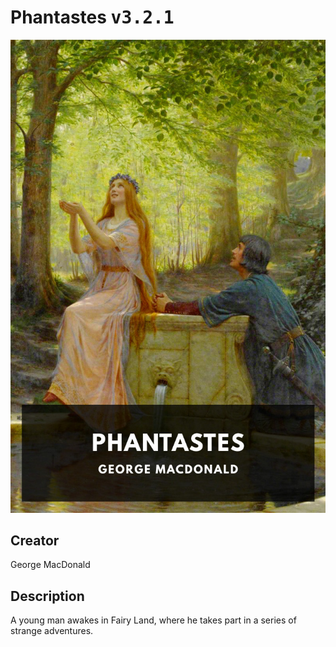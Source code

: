 
# Phantastes <kbd>v3.2.1</kbd>

<center>
  <img src="./cover-1024.jpg"/>
</center>

## Creator
George MacDonald

## Description
A young man awakes in Fairy Land, where he takes part in a series of strange adventures.
